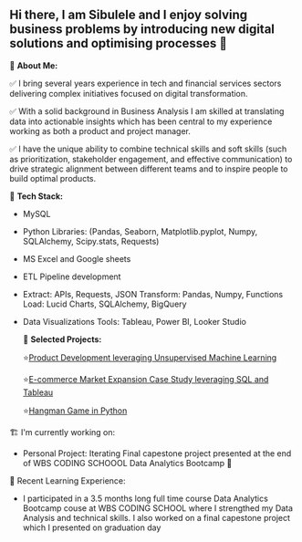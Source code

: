 ## Hi there, I am Sibulele and I enjoy solving business problems by  introducing new digital solutions and optimising processes 👋

 🎯 **About Me:**

✅ I bring several years experience in tech and financial services sectors delivering complex initiatives focused on digital transformation. 

✅ With a solid background in Business Analysis I am skilled at translating  data into actionable insights which has been central to my experience working as both a product and project manager.

✅ I have the unique ability to  combine technical skills and soft skills (such as prioritization, stakeholder engagement, and effective communication)  to drive strategic alignment between different teams and  to inspire people to build optimal products. 

🔧 **Tech Stack:** 

- MySQL 
- Python 
  Libraries: (Pandas, Seaborn, Matplotlib.pyplot, Numpy, SQLAlchemy, Scipy.stats, Requests)
- MS Excel and Google sheets 
- ETL Pipeline development
-   Extract: APIs, Requests, JSON
   Transform: Pandas, Numpy, Functions
  Load: Lucid Charts, SQLAlchemy, BigQuery
- Data Visualizations
  Tools: Tableau, Power BI,  Looker Studio

  :pushpin: **Selected Projects:**

  :star:[Product Development leveraging Unsupervised Machine Learning](https://github.com/sngomane/-Product-Development-Leveraging-Unsupervised-Machine-Learning)
  
  :star:[E-commerce Market Expansion Case Study leveraging SQL and Tableau](https://github.com/sngomane/E-commerce-Market-Expansion-Case-Study-leveraging-SQL-and-Tableau)
  
  :star:[Hangman Game in Python](https://github.com/sngomane/Hangman-Game-in-Python)

🏗 I'm currently working on: 
- Personal Project: Iterating Final capestone project presented at the end of WBS CODING SCHOOOL Data Analytics Bootcamp 💪

 🌱 Recent Learning Experience: 
- I participated in a 3.5 months long full time course Data Analytics Bootcamp couse at WBS CODING SCHOOL where I strengthed my Data Analysis and technical skills. I also worked on a final capestone project which I presented on graduation day
